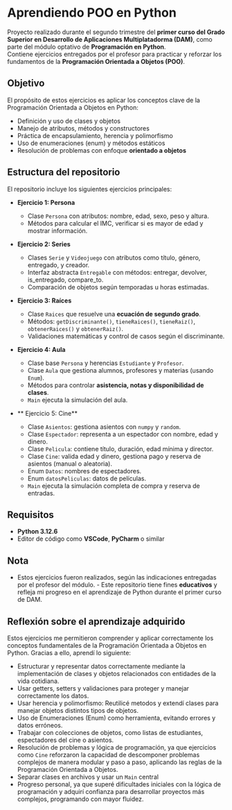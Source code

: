 # Aprendiendo POO en Python

Proyecto realizado durante el segundo trimestre del **primer curso del Grado Superior en Desarrollo de Aplicaciones Multiplatadorma (DAM)**, como parte del módulo optativo de **Programación en Python**.  
Contiene ejercicios entregados por el profesor para practicar y reforzar los fundamentos de la **Programación Orientada a Objetos (POO)**.

## Objetivo
El propósito de estos ejercicios es aplicar los conceptos clave de la Programación Orientada a Objetos en Python:  
- Definición y uso de clases y objetos  
- Manejo de atributos, métodos y constructores  
- Práctica de encapsulamiento, herencia y polimorfismo  
- Uso de enumeraciones (enum) y métodos estáticos 
- Resolución de problemas con enfoque **orientado a objetos**  

## Estructura del repositorio

El repositorio incluye los siguientes ejercicios principales:

- **Ejercicio 1: Persona**  
  - Clase `Persona` con atributos: nombre, edad, sexo, peso y altura.  
  - Métodos para calcular el IMC, verificar si es mayor de edad y mostrar información.   

- **Ejercicio 2: Series**  
  - Clases `Serie` y `Videojuego` con atributos como título, género, entregado, y creador.  
  - Interfaz abstracta `Entregable` con métodos: entregar, devolver, is_entregado, compare_to.  
  - Comparación de objetos según temporadas u horas estimadas.

- **Ejercicio 3: Raíces**  
  - Clase `Raices` que resuelve una **ecuación de segundo grado**.  
  - Métodos: `getDiscriminante()`, `tieneRaices()`, `tieneRaiz()`, `obtenerRaices()` y `obtenerRaiz()`.  
  - Validaciones matemáticas y control de casos según el discriminante.  

- **Ejercicio 4: Aula**  
  - Clase base `Persona` y herencias `Estudiante` y `Profesor`.  
  - Clase `Aula` que gestiona alumnos, profesores y materias (usando `Enum`).  
  - Métodos para controlar **asistencia, notas y disponibilidad de clases**.  
  - `Main` ejecuta la simulación del aula.

- ** Ejercicio 5: Cine**  
  - Clase `Asientos`: gestiona asientos con `numpy` y `random`.  
  - Clase `Espectador`: representa a un espectador con nombre, edad y dinero.  
  - Clase `Pelicula`: contiene título, duración, edad mínima y director.  
  - Clase `Cine`: valida edad y dinero, gestiona pago y reserva de asientos (manual o aleatoria).  
  - Enum `Datos`: nombres de espectadores.  
  - Enum `datosPeliculas`: datos de películas.  
  - `Main` ejecuta la simulación completa de compra y reserva de entradas.

## Requisitos
- **Python 3.12.6**  
- Editor de código como **VSCode**, **PyCharm** o similar  

## Nota
- Estos ejercicios fueron realizados, según las indicaciones entregadas por el profesor del módulo. - Este repositorio tiene fines **educativos** y refleja mi progreso en el aprendizaje de Python durante el primer curso de DAM. 

## Reflexión sobre el aprendizaje adquirido

Estos ejercicios me permitieron comprender y aplicar correctamente los conceptos fundamentales de la Programación Orientada a Objetos en Python. Gracias a ello, aprendí lo siguiente:

- Estructurar y representar datos correctamente mediante la implementación de clases y objetos relacionados con entidades de la vida cotidiana. 
- Usar getters, setters y validaciones para proteger y manejar correctamente los datos.
- Usar herencia y polimorfismo: Reutilicé metodos y extendí clases para manejar objetos distintos tipos de objetos.  
- Uso de Enumeraciones (Enum) como herramienta, evitando errores y datos erróneos.  
- Trabajar con colecciones de objetos, como listas de estudiantes, espectadores del cine o asientos. 
- Resolución de problemas y lógica de programación, ya que ejercicios como `Cine` reforzaron la capacidad de descomponer problemas complejos de manera modular y paso a paso, aplicando las reglas de la Programación Orientada a Objetos.  
- Separar clases en archivos y usar un `Main` central
- Progreso personal, ya que superé dificultades iniciales con la lógica de programación y adquirí confianza para desarrollar proyectos más complejos, programando con mayor fluidez.
